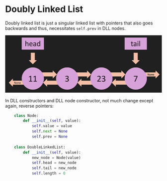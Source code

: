 # Doubly Linked List

Doubly linked list is just a singular linked list with pointers that also goes backwards and thus, necessitates `self.prev` in DLL nodes.

![Doubly Linked List](./doubly_linked_list.png)

In DLL constructors and DLL node constructor, not much change except again, reverse pointers:

```python
    class Node:
        def __init__(self, value):
            self.value = value
            self.next = None
            self.prev = None

    class DoubleLinkedList:
        def __init__(self, value):
            new_node = Node(value)
            self.head = new_node
            self.tail = new_node
            self.length = 0
```
